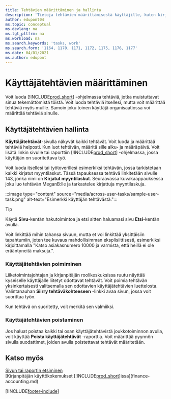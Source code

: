 ```yaml
---
title: Tehtävien määrittäminen ja hallinta
description: 'Tietoja tehtävien määrittämisestä käyttäjille, kuten kirjanpitäjälle, Business Centralissa sekä tehtävien poiminnasta ja suorittamisesta.'
author: edupont04
ms.topic: conceptual
ms.devlang: na
ms.tgt_pltfrm: na
ms.workload: na
ms.search.keywords: 'tasks, work'
ms.search.form: '1164, 1170, 1171, 1172, 1175, 1176, 1177'
ms.date: 04/01/2021
ms.author: edupont
---
```

# <a name="define-user-tasks"></a><a name="define-user-tasks"></a><a name="define-user-tasks"></a>Käyttäjätehtävien määrittäminen

Voit luoda [!INCLUDE[prod_short](includes/prod_short.md)] -ohjelmassa tehtäviä, jotka muistuttavat sinua tekemättömistä töistä. Voit luoda tehtäviä itsellesi, mutta voit määrittää tehtäviä myös muille. Samoin joku toinen käyttäjä organisaatiossa voi määrittää tehtäviä sinulle.  

## <a name="managing-user-tasks"></a><a name="managing-user-tasks"></a><a name="managing-user-tasks"></a>Käyttäjätehtävien hallinta

**Käyttäjätehtävät**-sivulla näkyvät kaikki tehtävät. Voit luoda ja määrittää tehtäviä helposti. Kun luot tehtävän, määritä sille alku- ja määräpäivä. Voit lisätä linkin sivulle tai raporttiin [!INCLUDE[prod_short](includes/prod_short.md)] -ohjelmassa, jossa käyttäjän on suoritettava työ.  

Voit luoda itsellesi tai työtoverillesi esimerkiksi tehtävän, jossa tarkistetaan kaikki kirjatut myyntilaskut. Tässä tapauksessa tehtävä linkitetään sivulle 143, jonka nimi on **Kirjatut myyntilaskut**. Seuraavassa kuvakaappauksessa joku luo tehtävän MeganB:lle ja tarkastelee kirjattuja myyntilaskuja.  

:::image type="content" source="media/across-user-tasks/sample-user-task.png" alt-text="Esimerkki käyttäjän tehtävästä.":::

> [!TIP]  
> Käytä **Sivu**-kentän hakutoimintoa ja etsi sitten haluamasi sivu **Etsi**-kentän avulla.  
>
> Voit linkittää mihin tahansa sivuun, mutta et voi linkittää yksittäisiin tapahtumiin, joten tee kuvaus mahdollisimman eksplisiittisesti, esimerkiksi kirjoittamalla "Katso asiakasnumero 10000 ja varmista, että heillä ei ole erääntyneitä maksuja.".

### <a name="picking-up-user-tasks"></a><a name="picking-up-user-tasks"></a><a name="picking-up-user-tasks"></a>Käyttäjätehtävien poimiminen

Liiketoimintajohtajan ja kirjanpitäjän roolikeskuksissa ruutu näyttää kyseiselle käyttäjälle liitetyt odottavat tehtävät. Voit poimia tehtävän yksinkertaisesti valitsemalla sen odottavien käyttäjätehtävien luettelosta. Valintanauhan **Siirry tehtäväkohteeseen** -linkki avaa sivun, jossa voit suorittaa työn.  

Kun tehtävä on suoritetty, voit merkitä sen valmiiksi.  

### <a name="deleting-user-tasks"></a><a name="deleting-user-tasks"></a><a name="deleting-user-tasks"></a>Käyttäjätehtävien poistaminen

Jos haluat poistaa kaikki tai osan käyttäjätehtävistä joukkotoiminnon avulla, voit käyttää **Poista käyttäjätehtävät** -raporttia. Voit määrittää pyynnön sivulla suodattimet, joiden avulla poistettavat tehtävät määritetään.  

## <a name="see-also"></a><a name="see-also"></a><a name="see-also"></a>Katso myös

[Sivun tai raportin etsiminen](ui-search.md)  
[Kirjanpitäjän käyttökokemukset [!INCLUDE[prod_short](includes/prod_short.md)]issa](finance-accounting.md)  


[!INCLUDE[footer-include](includes/footer-banner.md)]
